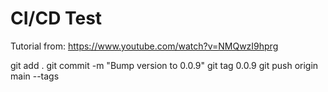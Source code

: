 # CI/CD Test
Tutorial from: https://www.youtube.com/watch?v=NMQwzI9hprg

git add .
git commit -m "Bump version to 0.0.9"
git tag 0.0.9
git push origin main --tags